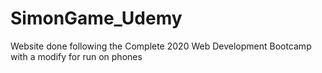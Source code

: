 # SimonGame_Udemy
Website done following the Complete 2020 Web Development Bootcamp with a modify for run on phones
